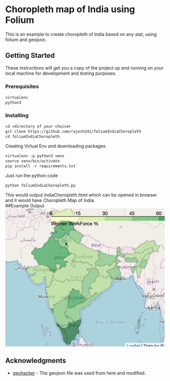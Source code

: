 # Choropleth map of India using Folium
This is an example to create choropleth of India based on any stat, using folium and geojson. 

## Getting Started

These instructions will get you a copy of the project up and running on your local machine for development and testing purposes. 

### Prerequisites


```
virtualenv
python3
```

### Installing



```
cd <directory of your choice>
git clone https://github.com/rajesh241/foliumIndiaChoropleth
cd foliumIndiaChoropleth
```

Creating Virtual Env and downloading packages

```
virtualenv -p python3 venv
source venv/bin/activate
pip install -r requirements.txt
```
Just run the python code
```
python foliumIndiaChoropleth.py
```
This would output indiaChoropleth.html which can be opened in browser and it would have Choropleth Map of India.  
##Example Output
![Choropleth](exampleMap.png?raw=true "India Choropleth")
## Acknowledgments

* [geohacker](https://github.com/geohacker/india/blob/master/state/india_telengana.geojson) - The geojson file was used from here and modified. 

